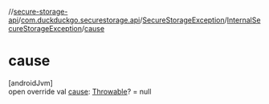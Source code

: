 //[secure-storage-api](../../../../index.md)/[com.duckduckgo.securestorage.api](../../index.md)/[SecureStorageException](../index.md)/[InternalSecureStorageException](index.md)/[cause](cause.md)

# cause

[androidJvm]\
open override val [cause](cause.md): [Throwable](https://kotlinlang.org/api/latest/jvm/stdlib/kotlin/-throwable/index.html)? = null
